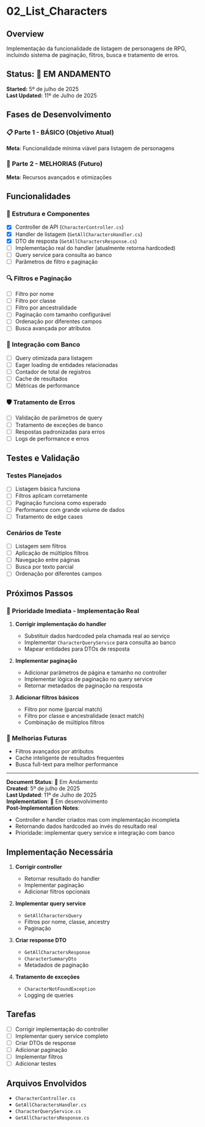 ﻿# 02_List_Characters

## Overview
Implementação da funcionalidade de listagem de personagens de RPG, incluindo sistema de paginação, filtros, busca e tratamento de erros.

## Status: 🔄 EM ANDAMENTO  
**Started:** 5º de julho de 2025  
**Last Updated:** 11º de Julho de 2025

## Fases de Desenvolvimento

### 📋 Parte 1 - BÁSICO (Objetivo Atual)
**Meta**: Funcionalidade mínima viável para listagem de personagens

### 🚀 Parte 2 - MELHORIAS (Futuro)
**Meta**: Recursos avançados e otimizações

## Funcionalidades

### 🎨 Estrutura e Componentes
- [x] Controller de API (`CharacterController.cs`)
- [x] Handler de listagem (`GetAllCharactersHandler.cs`)
- [x] DTO de resposta (`GetAllCharactersResponse.cs`)
- [ ] Implementação real do handler (atualmente retorna hardcoded)
- [ ] Query service para consulta ao banco
- [ ] Parâmetros de filtro e paginação

### 🔍 Filtros e Paginação
- [ ] Filtro por nome
- [ ] Filtro por classe
- [ ] Filtro por ancestralidade
- [ ] Paginação com tamanho configurável
- [ ] Ordenação por diferentes campos
- [ ] Busca avançada por atributos

### 🔄 Integração com Banco
- [ ] Query otimizada para listagem
- [ ] Eager loading de entidades relacionadas
- [ ] Contador de total de registros
- [ ] Cache de resultados
- [ ] Métricas de performance

### 🛡️ Tratamento de Erros
- [ ] Validação de parâmetros de query
- [ ] Tratamento de exceções de banco
- [ ] Respostas padronizadas para erros
- [ ] Logs de performance e erros

## Testes e Validação

### Testes Planejados
- [ ] Listagem básica funciona
- [ ] Filtros aplicam corretamente
- [ ] Paginação funciona como esperado
- [ ] Performance com grande volume de dados
- [ ] Tratamento de edge cases

### Cenários de Teste
- [ ] Listagem sem filtros
- [ ] Aplicação de múltiplos filtros
- [ ] Navegação entre páginas
- [ ] Busca por texto parcial
- [ ] Ordenação por diferentes campos

## Próximos Passos

### 🎯 Prioridade Imediata - Implementação Real
1. **Corrigir implementação do handler**
   - Substituir dados hardcoded pela chamada real ao serviço
   - Implementar `CharacterQueryService` para consulta ao banco
   - Mapear entidades para DTOs de resposta

2. **Implementar paginação**
   - Adicionar parâmetros de página e tamanho no controller
   - Implementar lógica de paginação no query service
   - Retornar metadados de paginação na resposta

3. **Adicionar filtros básicos**
   - Filtro por nome (parcial match)
   - Filtro por classe e ancestralidade (exact match)
   - Combinação de múltiplos filtros

### 🔧 Melhorias Futuras
- Filtros avançados por atributos
- Cache inteligente de resultados frequentes
- Busca full-text para melhor performance

---

**Document Status**: 🔄 Em Andamento  
**Created**: 5º de julho de 2025  
**Last Updated**: 11º de Julho de 2025  
**Implementation**: 🔄 Em desenvolvimento  
**Post-Implementation Notes**:  
- Controller e handler criados mas com implementação incompleta
- Retornando dados hardcoded ao invés do resultado real
- Prioridade: implementar query service e integração com banco

## Implementação Necessária
1. **Corrigir controller**
   - Retornar resultado do handler
   - Implementar paginação
   - Adicionar filtros opcionais

2. **Implementar query service**
   - `GetAllCharactersQuery`
   - Filtros por nome, classe, ancestry
   - Paginação

3. **Criar response DTO**
   - `GetAllCharactersResponse`
   - `CharacterSummaryDto`
   - Metadados de paginação

4. **Tratamento de exceções**
   - `CharacterNotFoundException`
   - Logging de queries

## Tarefas
- [ ] Corrigir implementação do controller
- [ ] Implementar query service completo
- [ ] Criar DTOs de response
- [ ] Adicionar paginação
- [ ] Implementar filtros
- [ ] Adicionar testes

## Arquivos Envolvidos
- `CharacterController.cs`
- `GetAllCharactersHandler.cs`
- `CharacterQueryService.cs`
- `GetAllCharactersResponse.cs`
